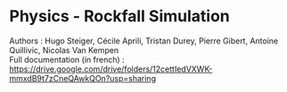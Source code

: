 # Physics - Rockfall Simulation

Authors : Hugo Steiger, Cécile Aprili, Tristan Durey, Pierre Gibert, Antoine Quillivic, Nicolas Van Kempen  
Full documentation (in french) : https://drive.google.com/drive/folders/12cettIedVXWK-mmxdB9t7zCneQAwkQOn?usp=sharing
